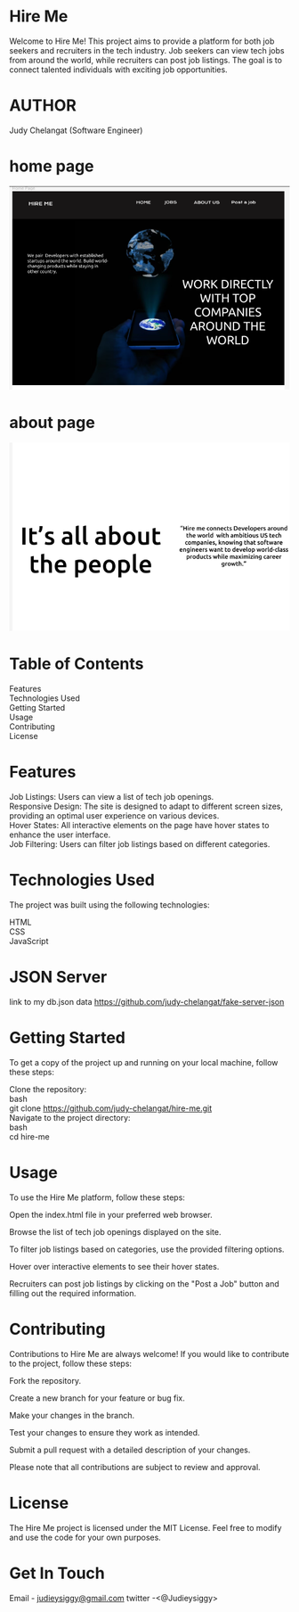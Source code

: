 # Hire Me
Welcome to Hire Me! This project aims to provide a platform for both job seekers and recruiters in the tech industry. Job seekers can view tech jobs from around the world, while recruiters can post job listings. The goal is to connect talented individuals with exciting job opportunities.
# AUTHOR
Judy Chelangat (Software Engineer)

# home page 
![My Image](./images/Screenshot%20from%202023-07-08%2000-27-49.png)

# about page
![My Image](./images/Screenshot%20from%202023-07-08%2000-28-46.png)

# Table of Contents
Features <br>
Technologies Used <br>
Getting Started <br>
Usage <br>
Contributing <br>
License <br>

 # Features
Job Listings: Users can view a list of tech job openings. <br>
Responsive Design: The site is designed to adapt to different screen sizes, providing an optimal user experience on various devices. <br>
Hover States: All interactive elements on the page have hover states to enhance the user interface. <br>
Job Filtering: Users can filter job listings based on different categories. <br>

# Technologies Used
The project was built using the following technologies: <br>

HTML <br>
CSS <br>
JavaScript <br>

# JSON Server 
link to my db.json data <https://github.com/judy-chelangat/fake-server-json> <br>

# Getting Started
To get a copy of the project up and running on your local machine, follow these steps: <br>

Clone the repository: <br>
bash <br>
git clone <https://github.com/judy-chelangat/hire-me.git> <br>
Navigate to the project directory: <br>
bash <br>
cd hire-me  <br>
# Usage
To use the Hire Me platform, follow these steps: <br>

Open the index.html file in your preferred web browser. <br>

Browse the list of tech job openings displayed on the site. <br>

To filter job listings based on categories, use the provided filtering options. <br>

Hover over interactive elements to see their hover states. <br>

Recruiters can post job listings by clicking on the "Post a Job" button and filling out the required information. <br>

# Contributing
Contributions to Hire Me are always welcome! If you would like to contribute to the project, follow these steps: <br>

Fork the repository. <br>

Create a new branch for your feature or bug fix. <br>

Make your changes in the branch. <br>

Test your changes to ensure they work as intended. <br>

Submit a pull request with a detailed description of your changes. <br>

Please note that all contributions are subject to review and approval. <br>

# License
The Hire Me project is licensed under the MIT License. Feel free to modify and use the code for your own purposes.

# Get In Touch
Email - <judieysiggy@gmail.com>
twitter -<@Judieysiggy>